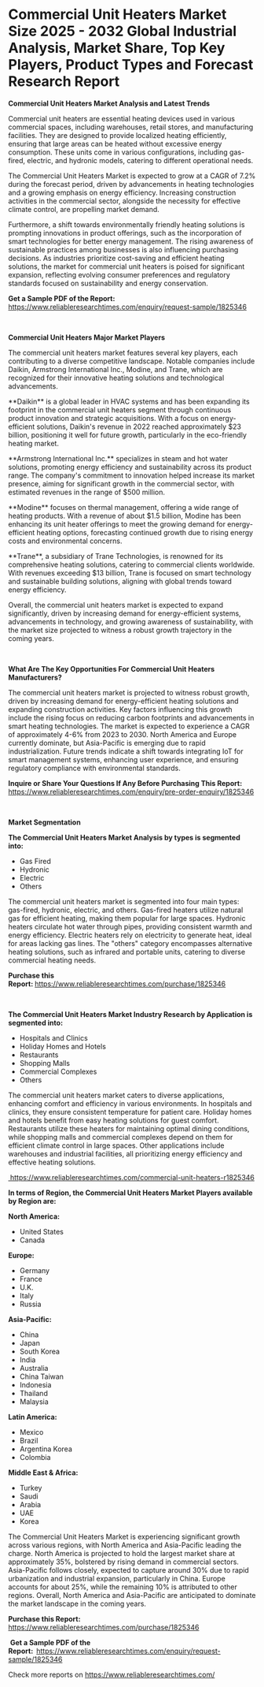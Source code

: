 <p><h1>Commercial Unit Heaters Market Size 2025 - 2032 Global Industrial Analysis, Market Share, Top Key Players, Product Types and Forecast Research Report</h1></p><p><strong>Commercial Unit Heaters Market Analysis and Latest Trends</strong></p>
<p><p>Commercial unit heaters are essential heating devices used in various commercial spaces, including warehouses, retail stores, and manufacturing facilities. They are designed to provide localized heating efficiently, ensuring that large areas can be heated without excessive energy consumption. These units come in various configurations, including gas-fired, electric, and hydronic models, catering to different operational needs.</p><p>The Commercial Unit Heaters Market is expected to grow at a CAGR of 7.2% during the forecast period, driven by advancements in heating technologies and a growing emphasis on energy efficiency. Increasing construction activities in the commercial sector, alongside the necessity for effective climate control, are propelling market demand. </p><p>Furthermore, a shift towards environmentally friendly heating solutions is prompting innovations in product offerings, such as the incorporation of smart technologies for better energy management. The rising awareness of sustainable practices among businesses is also influencing purchasing decisions. As industries prioritize cost-saving and efficient heating solutions, the market for commercial unit heaters is poised for significant expansion, reflecting evolving consumer preferences and regulatory standards focused on sustainability and energy conservation.</p></p>
<p><strong>Get a Sample PDF of the Report:&nbsp;</strong> <a href="https://www.reliableresearchtimes.com/enquiry/request-sample/1825346?utm_campaign=2457&utm_medium=2&utm_source=Github&utm_content=ia&utm_term=18022025&utm_id=commercial-unit-heaters">https://www.reliableresearchtimes.com/enquiry/request-sample/1825346</a></p>
<p>&nbsp;</p>
<p><strong>Commercial Unit Heaters Major Market Players</strong></p>
<p><p>The commercial unit heaters market features several key players, each contributing to a diverse competitive landscape. Notable companies include Daikin, Armstrong International Inc., Modine, and Trane, which are recognized for their innovative heating solutions and technological advancements.</p><p>**Daikin** is a global leader in HVAC systems and has been expanding its footprint in the commercial unit heaters segment through continuous product innovation and strategic acquisitions. With a focus on energy-efficient solutions, Daikin's revenue in 2022 reached approximately $23 billion, positioning it well for future growth, particularly in the eco-friendly heating market.</p><p>**Armstrong International Inc.** specializes in steam and hot water solutions, promoting energy efficiency and sustainability across its product range. The company's commitment to innovation helped increase its market presence, aiming for significant growth in the commercial sector, with estimated revenues in the range of $500 million.</p><p>**Modine** focuses on thermal management, offering a wide range of heating products. With a revenue of about $1.5 billion, Modine has been enhancing its unit heater offerings to meet the growing demand for energy-efficient heating options, forecasting continued growth due to rising energy costs and environmental concerns.</p><p>**Trane**, a subsidiary of Trane Technologies, is renowned for its comprehensive heating solutions, catering to commercial clients worldwide. With revenues exceeding $13 billion, Trane is focused on smart technology and sustainable building solutions, aligning with global trends toward energy efficiency.</p><p>Overall, the commercial unit heaters market is expected to expand significantly, driven by increasing demand for energy-efficient systems, advancements in technology, and growing awareness of sustainability, with the market size projected to witness a robust growth trajectory in the coming years.</p></p>
<p>&nbsp;</p>
<p><strong>What Are The Key Opportunities For Commercial Unit Heaters Manufacturers?</strong></p>
<p><p>The commercial unit heaters market is projected to witness robust growth, driven by increasing demand for energy-efficient heating solutions and expanding construction activities. Key factors influencing this growth include the rising focus on reducing carbon footprints and advancements in smart heating technologies. The market is expected to experience a CAGR of approximately 4-6% from 2023 to 2030. North America and Europe currently dominate, but Asia-Pacific is emerging due to rapid industrialization. Future trends indicate a shift towards integrating IoT for smart management systems, enhancing user experience, and ensuring regulatory compliance with environmental standards.</p></p>
<p><strong>Inquire or Share Your Questions If Any Before Purchasing This Report:</strong> <a href="https://www.reliableresearchtimes.com/enquiry/pre-order-enquiry/1825346?utm_campaign=2457&utm_medium=2&utm_source=Github&utm_content=ia&utm_term=18022025&utm_id=commercial-unit-heaters">https://www.reliableresearchtimes.com/enquiry/pre-order-enquiry/1825346</a></p>
<p>&nbsp;</p>
<p><strong>Market Segmentation</strong></p>
<p><strong>The Commercial Unit Heaters Market Analysis by types is segmented into:</strong></p>
<p><ul><li>Gas Fired</li><li>Hydronic</li><li>Electric</li><li>Others</li></ul></p>
<p><p>The commercial unit heaters market is segmented into four main types: gas-fired, hydronic, electric, and others. Gas-fired heaters utilize natural gas for efficient heating, making them popular for large spaces. Hydronic heaters circulate hot water through pipes, providing consistent warmth and energy efficiency. Electric heaters rely on electricity to generate heat, ideal for areas lacking gas lines. The "others" category encompasses alternative heating solutions, such as infrared and portable units, catering to diverse commercial heating needs.</p></p>
<p><strong>Purchase this Report:&nbsp;</strong><a href="https://www.reliableresearchtimes.com/purchase/1825346?utm_campaign=2457&utm_medium=2&utm_source=Github&utm_content=ia&utm_term=18022025&utm_id=commercial-unit-heaters">https://www.reliableresearchtimes.com/purchase/1825346</a></p>
<p>&nbsp;</p>
<p><strong>The Commercial Unit Heaters Market Industry Research by Application is segmented into:</strong></p>
<p><ul><li>Hospitals and Clinics</li><li>Holiday Homes and Hotels</li><li>Restaurants</li><li>Shopping Malls</li><li>Commercial Complexes</li><li>Others</li></ul></p>
<p><p>The commercial unit heaters market caters to diverse applications, enhancing comfort and efficiency in various environments. In hospitals and clinics, they ensure consistent temperature for patient care. Holiday homes and hotels benefit from easy heating solutions for guest comfort. Restaurants utilize these heaters for maintaining optimal dining conditions, while shopping malls and commercial complexes depend on them for efficient climate control in large spaces. Other applications include warehouses and industrial facilities, all prioritizing energy efficiency and effective heating solutions.</p></p>
<p><a href="https://www.reliableresearchtimes.com/commercial-unit-heaters-r1825346?utm_campaign=2457&utm_medium=2&utm_source=Github&utm_content=ia&utm_term=18022025&utm_id=commercial-unit-heaters">&nbsp;https://www.reliableresearchtimes.com/commercial-unit-heaters-r1825346</a></p>
<p><strong>In terms of Region, the Commercial Unit Heaters Market Players available by Region are:</strong></p>
<p>
    <p> <strong> North America: </strong>
        <ul>
            <li>United States</li>
            <li>Canada</li>
        </ul>
        </p> 
    <p> <strong> Europe: </strong>
        <ul>
            <li>Germany</li>
            <li>France</li>
            <li>U.K.</li>
            <li>Italy</li>
            <li>Russia</li>
        </ul>
        </p> 
    <p> <strong> Asia-Pacific: </strong>
        <ul>
            <li>China</li>
            <li>Japan</li>
            <li>South Korea</li>
            <li>India</li>
            <li>Australia</li>
            <li>China Taiwan</li>
            <li>Indonesia</li>
            <li>Thailand</li>
            <li>Malaysia</li>
        </ul>
        </p> 
    <p> <strong> Latin America: </strong>
        <ul>
            <li>Mexico</li>
            <li>Brazil</li>
            <li>Argentina Korea</li>
            <li>Colombia</li>
        </ul>
        </p> 
    <p> <strong> Middle East & Africa: </strong>
        <ul>
            <li>Turkey</li>
            <li>Saudi</li>
            <li>Arabia</li>
            <li>UAE</li>
            <li>Korea</li>
        </ul>
    </p>
    </p>
<p><p>The Commercial Unit Heaters Market is experiencing significant growth across various regions, with North America and Asia-Pacific leading the charge. North America is projected to hold the largest market share at approximately 35%, bolstered by rising demand in commercial sectors. Asia-Pacific follows closely, expected to capture around 30% due to rapid urbanization and industrial expansion, particularly in China. Europe accounts for about 25%, while the remaining 10% is attributed to other regions. Overall, North America and Asia-Pacific are anticipated to dominate the market landscape in the coming years.</p></p>
<p><strong>Purchase this Report: </strong><a href="https://www.reliableresearchtimes.com/purchase/1825346?utm_campaign=2457&utm_medium=2&utm_source=Github&utm_content=ia&utm_term=18022025&utm_id=commercial-unit-heaters">https://www.reliableresearchtimes.com/purchase/1825346</a></p>
<p>&nbsp;<strong>Get a Sample PDF of the Report:&nbsp;&nbsp;</strong><a href="https://www.reliableresearchtimes.com/enquiry/request-sample/1825346?utm_campaign=2457&utm_medium=2&utm_source=Github&utm_content=ia&utm_term=18022025&utm_id=commercial-unit-heaters">https://www.reliableresearchtimes.com/enquiry/request-sample/1825346</a></p>
<p><strong></strong></p>
<p>Check more reports on <a href="https://www.reliableresearchtimes.com/?utm_campaign=2457&utm_medium=2&utm_source=Github&utm_content=ia&utm_term=18022025&utm_id=commercial-unit-heaters">https://www.reliableresearchtimes.com/</a></p>